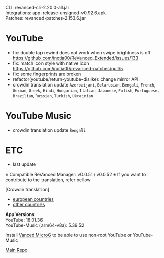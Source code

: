 CLI: revanced-cli-2.20.0-all.jar  
Integrations: app-release-unsigned-v0.92.6.apk  
Patches: revanced-patches-2.153.6.jar  

YouTube
==
- fix: double tap rewind does not work when swipe brightness is off https://github.com/inotia00/ReVanced_Extended/issues/133
- fix: match icon style with native icon https://github.com/inotia00/revanced-patches/pull/5
- fix: some fingerprints are broken
- refactor(youtube/return-youtube-dislike): change mirror API
- crowdin translation update
`Azerbaijani`, `Belarusian`, `Bengali`, `French`, `German`, `Greek`, `Hindi`, `Hungarian`, `Italian`, `Japanese`, `Polish`, `Portuguese, Brazilian`, `Russian`, `Turkish`, `Ukrainian`

YouTube Music
==
- crowdin translation update
`Bengali`

ETC
==
- last update

※ Compatible ReVanced Manager: v0.0.51 / v0.0.52
※ If you want to contribute to the translation, refer bellow

[Crowdin translation]
- [european countries](https://crowdin.com/project/revancedextendedeu)
- [other countries](https://crowdin.com/project/revancedextended)
  
**App Versions:**  
YouTube: 18.01.36  
YouTube-Music (arm64-v8a): 5.39.52  

Install [Vanced MicroG](https://github.com/inotia00/VancedMicroG/releases) to be able to use non-root YouTube or YouTube-Music  

[Main Repo](https://github.com/NoName-exe/revanced-extended-mnml)  

